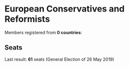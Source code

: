 # European Conservatives and Reformists

Members registered from **0 countries**:

> 

## Seats

Last result: **61** seats (General Election of 26 May 2019)

